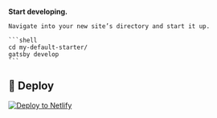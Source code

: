 **Start developing.**

    Navigate into your new site’s directory and start it up.

    ```shell
    cd my-default-starter/
    gatsby develop
    ```

## 💫 Deploy

[![Deploy to Netlify](https://www.netlify.com/img/deploy/button.svg)](https://app.netlify.com/start/deploy?repository=https://github.com/gatsbyjs/gatsby-starter-default)
